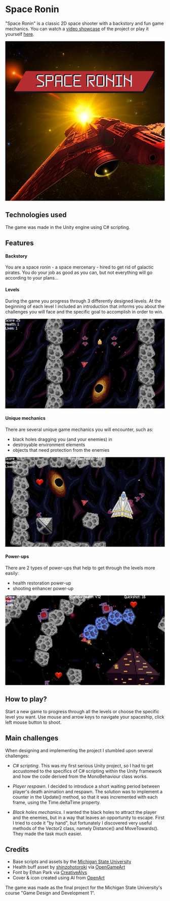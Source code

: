 # **Space Ronin**

"Space Ronin" is a classic 2D space shooter with a backstory and fun game mechanics. You can watch a [video showcase](https://www.youtube.com/watch?v=8sJFVolDWoY) of the project or play it yourself [here](https://wgrodzicki.itch.io/space-ronin).

![Cover](Assets/Art/Other/cover.png)

## **Technologies used**

The game was made in the Unity engine using C# scripting.

## **Features**

#### Backstory

You are a space ronin - a space mercenary - hired to get rid of galactic pirates. You do your job as good as you can, but not everything will go according to your plans...

#### Levels

During the game you progress through 3 differently designed levels. At the beginning of each level I included an introduction that informs you about the challenges you will face and the specific goal to accomplish in order to win.

![Level 1](Assets/Art/Other/lvl1.png)

#### Unique mechanics

There are several unique game mechanics you will encounter, such as:

- black holes dragging you (and your enemies) in
- destroyable environment elements
- objects that need protection from the enemies

![Level 2](Assets/Art/Other/lvl2.png)

#### Power-ups

There are 2 types of power-ups that help to get through the levels more easily:

- health restoration power-up
- shooting enhancer power-up

![Level 3](Assets/Art/Other/lvl3.png)

## **How to play?**

Start a new game to progress through all the levels or choose the specific level you want. Use mouse and arrow keys to navigate your spaceship, click left mouse button to shoot.

## **Main challenges**

When designing and implementing the project I stumbled upon several challenges:

- _C# scripting_. This was my first serious Unity project, so I had to get accustomed to the specifics of C# scripting within the Unity framework and how the code derived from the MonoBehaviour class works.

- _Player respawn_. I decided to introduce a short waiting period between player's death animation and respawn. The solution was to implement a counter in the Update() method, so that it was incremented with each frame, using the Time.deltaTime property.

- _Black holes mechanics_. I wanted the black holes to attract the player and the enemies, but in a way that leaves an opportunity to escape. First I tried to code it "by hand", but fortunately I discovered very useful methods of the Vector2 class, namely Distance() and MoveTowards(). They made the task much easier.

## **Credits**

- Base scripts and assets by the [Michigan State University](https://www.coursera.org/learn/game-design-and-development-1)
- Health buff asset by [shinzohotoroki](https://opengameart.org/users/shinzohotoroki) via [OpenGameArt](https://opengameart.org/content/heart-3)
- Font by Ethan Park via [CreativeAlys](https://www.creativealys.com/2015/09/01/aperture-digital-typeface/)
- Cover & icon created using AI from [OpenArt](https://openart.ai/)

The game was made as the final project for the Michigan State University's course "Game Design and Development 1".